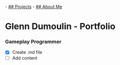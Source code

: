 <link href="./style.css" rel="stylesheet"/>
<script type="module" src="https://md-block.verou.me/md-block.js"></script>

<div class="nav-bar">
  <md-block>
    - <a href="./index.md" class="active"><md-block>## Projects</md-block></a>
    - <a href="./about-me.md"><md-block>## About Me</md-block></a>
  </md-block>
</div>

# Glenn Dumoulin - Portfolio

### Gameplay Programmer

- [x] Create .md file
- [ ] Add content
